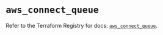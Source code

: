 # `aws_connect_queue`

Refer to the Terraform Registry for docs: [`aws_connect_queue`](https://registry.terraform.io/providers/hashicorp/aws/5.31.0/docs/resources/connect_queue).
